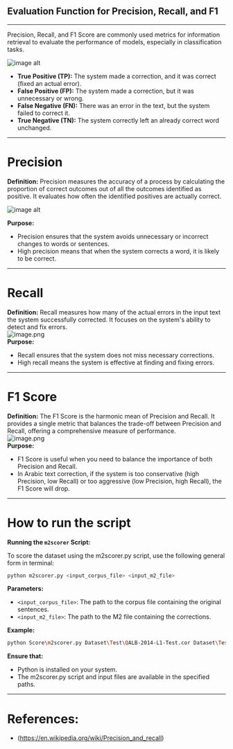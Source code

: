 ## Evaluation Function for Precision, Recall, and F1
---
Precision, Recall, and F1 Score are commonly used metrics for information retrieval to evaluate the performance of models, especially in classification tasks.  

![image alt](https://github.com/SL6I/Text-Correction/blob/991296c33dfb164cabe364793939d8bd1000d632/Images/Metrics.png)  

- **True Positive (TP):** The system made a correction, and it was correct (fixed an actual error).    
- **False Positive (FP):** The system made a correction, but it was unnecessary or wrong.    
- **False Negative (FN):** There was an error in the text, but the system failed to correct it.    
- **True Negative (TN):** The system correctly left an already correct word unchanged.

---
# Precision  
**Definition:** Precision measures the accuracy of a process by calculating the proportion of correct outcomes out of all the outcomes identified as positive. It evaluates how often the identified positives are actually correct.  

![image alt](https://github.com/SL6I/Text-Correction/blob/0a5d1edf94f47136bd8fd17ca9b4d4f5c03e6284/Images/Precision.png)  

**Purpose:**     
* Precision ensures that the system avoids unnecessary or incorrect changes to words or sentences.  
* High precision means that when the system corrects a word, it is likely to be correct.
---

# Recall  
**Definition:** Recall measures how many of the actual errors in the input text the system successfully corrected. It focuses on the system's ability to detect and fix errors.  
![image.png](https://github.com/SL6I/Text-Correction/blob/0a5d1edf94f47136bd8fd17ca9b4d4f5c03e6284/Images/Recall.png)          
**Purpose:**     
* Recall ensures that the system does not miss necessary corrections.  
* High recall means the system is effective at finding and fixing errors.
---  

# F1 Score  
**Definition:** The F1 Score is the harmonic mean of Precision and Recall. It provides a single metric that balances the trade-off between Precision and Recall, offering a comprehensive measure of performance.  
![image.png](https://github.com/SL6I/Text-Correction/blob/991296c33dfb164cabe364793939d8bd1000d632/Images/F1%20Score.png)    
**Purpose:**   
* F1 Score is useful when you need to balance the importance of both Precision and Recall.  
* In Arabic text correction, if the system is too conservative (high Precision, low Recall) or too aggressive (low Precision, high Recall), the F1 Score will drop.  
---

# How to run the script
**Running the ```m2scorer``` Script:**


To score the dataset using the m2scorer.py script, use the following general form in terminal:
``` bash 
python m2scorer.py <input_corpus_file> <input_m2_file>
```

**Parameters:**

- ```<input_corpus_file>```: The path to the corpus file containing the original sentences.
- ```<input_m2_file>```: The path to the M2 file containing the corrections.

**Example:**

``` bash 
python Score\m2scorer.py Dataset\Test\QALB-2014-L1-Test.cor Dataset\Test\QALB-2014-L1-Test.m2
```


**Ensure that:**

- Python is installed on your system.
- The m2scorer.py script and input files are available in the specified paths.
--- 
# References:  
- (https://en.wikipedia.org/wiki/Precision_and_recall)
